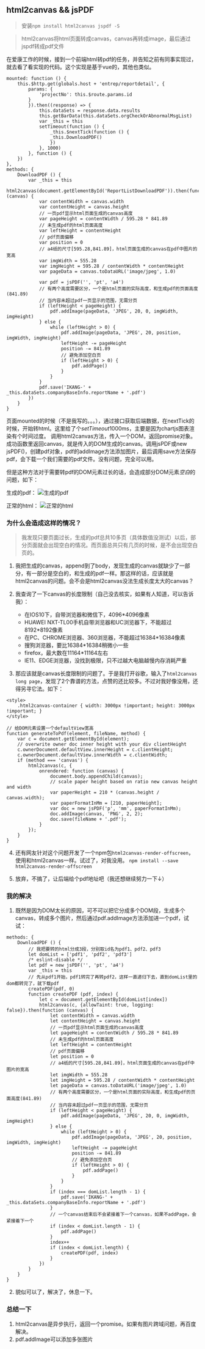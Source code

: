 ## html2canvas && jsPDF

> 安装`npm install html2canvas jspdf -S`

> html2canvas将html页面转成canvas，canvas再转成image，最后通过jspdf转成pdf文件

在爱康工作的时候，接到一个前端html转pdf的任务，并告知之前有同事实现过，就去看了看实现的代码。这个实现是基于vue的，其他也类似。

```
mounted: function () {
    this.$http.get(globals.host + 'entrep/reportdetail', {
        params: {
            'projectNo': this.$route.params.id
        }
        }).then((response) => {
            this.dataSets = response.data.results
            this.getBarData(this.dataSets.orgCheckOrAbnormalMsgList)
            var _this = this
            setTimeout(function () {
                _this.$nextTick(function () {
                _this.DownloadPDF()
                })
            }, 1000)
        }, function () {
    })
},
methods: {
    DownloadPDF () {
        var _this = this
        html2canvas(document.getElementById('ReportListDownloadPDF')).then(function (canvas) {
            var contentWidth = canvas.width
            var contentHeight = canvas.height
            // 一页pdf显示html页面生成的canvas高度
            var pageHeight = contentWidth / 595.28 * 841.89
            // 未生成pdf的html页面高度
            var leftHeight = contentHeight
            // pdf页面偏移
            var position = 0
            // a4纸的尺寸[595.28,841.89]，html页面生成的canvas在pdf中图片的宽高
            var imgWidth = 555.28
            var imgHeight = 595.28 / contentWidth * contentHeight
            var pageData = canvas.toDataURL('image/jpeg', 1.0)

            var pdf = jsPDF('', 'pt', 'a4')
            // 有两个高度需要区分，一个是html页面的实际高度，和生成pdf的页面高度(841.89)
            // 当内容未超过pdf一页显示的范围，无需分页
            if (leftHeight < pageHeight) {
                pdf.addImage(pageData, 'JPEG', 20, 0, imgWidth, imgHeight)
            } else {
                while (leftHeight > 0) {
                    pdf.addImage(pageData, 'JPEG', 20, position, imgWidth, imgHeight)
                    leftHeight -= pageHeight
                    position -= 841.89
                    // 避免添加空白页
                    if (leftHeight > 0) {
                        pdf.addPage()
                    }
                }
            }
            pdf.save('IKANG-' + _this.dataSets.companyBaseInfo.reportName + '.pdf')
        })
    }
}
```

页面mounted的时候（不是我写的。。。），通过接口获取后端数据，在nextTick的时候，开始转html。这里给了个*setTimeout*1000ms，主要是因为chartjs图表渲染有个时间过度。
调用html2canvas方法，传入一个DOM，返回promise对象。成功函数里返回canvas，就是传入的DOM生成的canvas。调用jsPDF或new jsPDF()，创建pdf对象，pdf的addImage方法添加图片，最后调用save方法保存pdf，会下载一个我们需要的pdf文件。没有问题，完全可以用。

但是这种方法对于需要转pdf的DOM元素过长的话，会造成部分DOM元素*空白*的问题，如下：

生成的pdf：
![生成的pdf](./imgs/fails-part.jpg '生成失败的pdf')

正常的html：
![正常的html](./imgs/success-part.jpg '正常的html')

### 为什么会造成这样的情况？

> 我发现只要页面过长，生成的pdf总共10多页（具体数值没测试）以后，部分页面就会出现空白的情况。而页面总共只有几页的时候，是不会出现空白页的。

1. 我把生成的canvas，append到了body，发现生成的canvas就缺少了一部分，有一部分是空白的，和生成的pdf一样。那这样的话，应该就是html2canvas的问题。会不会是html2canvas没法生成长度太大的canvas？
2. 我查询了一下canvas的长度限制（自己没去核实，如果有人知道，可以告诉我）：

   - 在IOS10下，自带浏览器和微信下，4096*4096像素
   - HUAWEI NXT-TL00手机自带浏览器和UC浏览器下，不能超过8192*8192像素
   - 在PC、CHROME浏览器、360浏览器，不能超过16384*16384像素
   - 搜狗浏览器，要比16384*16384稍微小一些
   - firefox，最大数在11164*11164左右
   - IE11、EDGE浏览器，没找到极限，只不过越大电脑越慢内存消耗严重

3. 那应该就是canvas长度限制的问题了。于是我打开谷歌，输入了`html2canvas long page`，发现了2个靠谱的方法，点赞的还比较多。不过对我好像没用，还得另寻它法。如下：

```
<style>
    .html2canvas-container { width: 3000px !important; height: 3000px !important; }
</style>
```

```
// 给DOM元素设置一个defaultView宽高
function generateToPdf(element, fileName, method) {
    var c = document.getElementById(element);
    // overwrite owner doc inner height with your div clientHeight
    c.ownerDocument.defaultView.innerHeight = c.clientHeight;
    c.ownerDocument.defaultView.innerWidth = c.clientWidth;
    if (method === 'canvas') {
        html2canvas(c, {
            onrendered: function (canvas) {
                document.body.appendChild(canvas);
                // scale paper height based on ratio new canvas height and width
                var paperHeight = 210 * (canvas.height / canvas.width);
                var paperFormatInMm = [210, paperHeight];
                var doc = new jsPDF('p', 'mm', paperFormatInMm);
                doc.addImage(canvas, 'PNG', 2, 2);
                doc.save(fileName + '.pdf');
            }
        });
    }
}
```

4. 还有网友针对这个问题开发了一个npm包`html2canvas-render-offscreen`，使用和html2canvas一样。试过了，对我没用。
`npm install --save html2canvas-render-offscreen`

5. 放弃，不搞了，让后端给个pdf地址吧（我还想继续努力一下↓）

### 我的解决
1. 既然是因为DOM太长的原因，可不可以把它分成多个DOM段，生成多个canvas，转成多个图片，然后通过pdf.addImage方法添加进一个pdf，试试：

```
methods: {
    DownloadPDF () {
        // 我把要转的html分成3段，分别取id名为pdf1、pdf2、pdf3
        let domList = ['pdf1', 'pdf2', 'pdf3']
        /* eslint-disable */
        let pdf = new jsPDF('', 'pt', 'a4')
        var _this = this
        // 先从pdf1开始，pdf1转完了再转pdf2，这样一直递归下去，直到domList里的dom都转完了，就下载pdf
        createPDF(pdf, 0)
        function createPDF (pdf, index) {
            let c = document.getElementById(domList[index])
            html2canvas(c, {allowTaint: true, logging: false}).then(function (canvas) {
                let contentWidth = canvas.width
                let contentHeight = canvas.height
                // 一页pdf显示html页面生成的canvas高度
                let pageHeight = contentWidth / 595.28 * 841.89
                // 未生成pdf的html页面高度
                let leftHeight = contentHeight
                // pdf页面偏移
                let position = 0
                // a4纸的尺寸[595.28,841.89]，html页面生成的canvas在pdf中图片的宽高
                let imgWidth = 555.28
                let imgHeight = 595.28 / contentWidth * contentHeight
                let pageData = canvas.toDataURL('image/jpeg', 1.0)
                // 有两个高度需要区分，一个是html页面的实际高度，和生成pdf的页面高度(841.89)
                // 当内容未超过pdf一页显示的范围，无需分页
                if (leftHeight < pageHeight) {
                    pdf.addImage(pageData, 'JPEG', 20, 0, imgWidth, imgHeight)
                } else {
                    while (leftHeight > 0) {
                        pdf.addImage(pageData, 'JPEG', 20, position, imgWidth, imgHeight)
                        leftHeight -= pageHeight
                        position -= 841.89
                        // 避免添加空白页
                        if (leftHeight > 0) {
                            pdf.addPage()
                        }
                    }
                }
                if (index === domList.length - 1) {
                    pdf.save('IKANG-' + _this.dataSets.companyBaseInfo.reportName + '.pdf')
                }
                // 一个canvas结束后不会紧接着下一个canvas，如果不addPage，会紧接着下一个
                if (index < domList.length - 1) {
                    pdf.addPage()
                }
                index++
                if (index < domList.length) {
                    createPDF(pdf, index)
                }
            })
        }
    }
}
```
2. 貌似可以了，解决了，休息一下。

### 总结一下
1. html2canvas是异步执行，返回一个promise。如果有图片跨域问题，再百度解决。
2. pdf.addImage可以添加多张图片